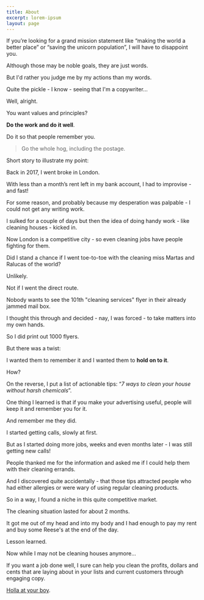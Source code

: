```yaml
---
title: About
excerpt: lorem-ipsum
layout: page
---
```

If you’re looking for a grand mission statement like “making the world a better place” or “saving the unicorn population”, I will have to disappoint you.

Although those may be noble goals, they are just words.

But I'd rather you judge me by my actions than my words.

Quite the pickle - I know - seeing that I'm a copywriter...

Well, alright.

You want values and principles?

**Do the work and do it well**.

Do it so that people remember you.

> Go the whole hog, including the postage.

Short story to illustrate my point:

Back in 2017, I went broke in London.

With less than a month’s rent left in my bank account, I had to improvise - and fast!

For some reason, and probably because my desperation was palpable - I could not get any writing work.

I sulked for a couple of days but then the idea of doing handy work - like cleaning houses - kicked in.

Now London is a competitive city - so even cleaning jobs have people fighting for them.

Did I stand a chance if I went toe-to-toe with the cleaning miss Martas and Ralucas of the world?

Unlikely.

Not if I went the direct route.

Nobody wants to see the 101th "cleaning services" flyer in their already jammed mail box.

I thought this through and decided - nay, I was forced - to take matters into my own hands.

So I did print out 1000 flyers.

But there was a twist:

I wanted them to remember it and I wanted them to **hold on to it**.

How?

On the reverse, I put a list of actionable tips: “*7 ways to clean your house without harsh chemicals*”.

One thing I learned is that if you make your advertising useful, people will keep it and remember you for it.

And remember me they did.

I started getting calls, slowly at first.

But as I started doing more jobs, weeks and even months later - I was still getting new calls!

People thanked me for the information and asked me if I could help them with their cleaning errands.

And I discovered quite accidentally - that those tips attracted people who had either allergies or were wary of using regular cleaning products.

So in a way, I found a niche in this quite competitive market.

The cleaning situation lasted for about 2 months.

It got me out of my head and into my body and I had enough to pay my rent and buy some Reese's at the end of the day.

Lesson learned.

Now while I may not be cleaning houses anymore...

If you want a job done well, I sure can help you clean the profits, dollars and cents that are laying about in your lists and current customers through engaging copy.

[Holla at your boy](/contact).
